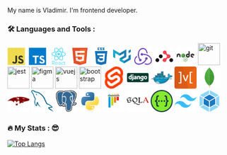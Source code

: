My name is Vladimir. I'm frontend developer.

### :hammer_and_wrench: Languages and Tools :
<div>
  <img src="https://github.com/devicons/devicon/blob/master/icons/javascript/javascript-original.svg" title="JavaScript" alt="JavaScript" width="40" height="40"/>&nbsp;
  <img src="https://github.com/devicons/devicon/blob/master/icons/typescript/typescript-original.svg" title="typescript" alt="typescript" width="40" height="40"/>&nbsp;
  <img src="https://github.com/devicons/devicon/blob/master/icons/react/react-original-wordmark.svg" title="React" alt="React" width="40" height="40"/>&nbsp;
  <img src="https://github.com/devicons/devicon/blob/master/icons/html5/html5-original.svg" title="HTML5" alt="HTML" width="40" height="40"/>&nbsp;
  <img src="https://github.com/devicons/devicon/blob/master/icons/css3/css3-plain-wordmark.svg"  title="CSS3" alt="CSS" width="40" height="40"/>&nbsp;
  <img src="https://github.com/devicons/devicon/blob/master/icons/materialui/materialui-original.svg" title="Material UI" alt="Material UI" width="40" height="40"/>&nbsp;
  <img src="https://github.com/devicons/devicon/blob/master/icons/redux/redux-original.svg" title="Redux" alt="Redux " width="40" height="40"/>&nbsp;
  <img src="https://github.com/devicons/devicon/blob/master/icons/reactrouter/reactrouter-original.svg" title="reactrouter" alt="reactrouter" width="40" height="40"/>&nbsp;
  <img src="https://github.com/devicons/devicon/blob/master/icons/nodejs/nodejs-original-wordmark.svg" title="NodeJS" alt="NodeJS" width="40" height="40"/>&nbsp;
  <img src="https://cdn.jsdelivr.net/gh/devicons/devicon/icons/git/git-original.svg" title="git" width="50" height="50"/> 
  <img src="https://cdn.jsdelivr.net/gh/devicons/devicon/icons/jest/jest-plain.svg" title="jest" width="50" height="50"/>
  <img src="https://cdn.jsdelivr.net/gh/devicons/devicon/icons/figma/figma-original.svg" title="figma" width="50" height="50"/>
  <img src="https://cdn.jsdelivr.net/gh/devicons/devicon/icons/vuejs/vuejs-original.svg" title="vuejs" width="50" height="50"/>
  <img src="https://cdn.jsdelivr.net/gh/devicons/devicon/icons/bootstrap/bootstrap-original.svg" title="bootstrap" width="50" height="50"/>
  <img src="https://github.com/devicons/devicon/blob/master/icons/svelte/svelte-original.svg" title="svelte" width="50" height="50"/>
  <img src="https://github.com/devicons/devicon/blob/master/icons/django/django-original.svg" title="django" width="50" height="50"/>
  <img src="https://github.com/devicons/devicon/blob/master/icons/docker/docker-original.svg" title="docker" width="50" height="50"/>
  <img src="https://github.com/devicons/devicon/blob/master/icons/mobx/mobx-original.svg" title="mobx" width="50" height="50"/>
  <img src="https://github.com/devicons/devicon/blob/master/icons/mongodb/mongodb-original.svg" title="mongodb" width="50" height="50"/>
  <img src="https://github.com/devicons/devicon/blob/master/icons/mongoose/mongoose-original.svg" title="mongoose" width="50" height="50"/>
  <img src="https://github.com/devicons/devicon/blob/master/icons/mysql/mysql-original.svg" title="mysql" width="50" height="50"/>
  <img src="https://github.com/devicons/devicon/blob/master/icons/postgresql/postgresql-original.svg" title="postgresql" width="50" height="50"/>
  <img src="https://github.com/devicons/devicon/blob/master/icons/python/python-original.svg" title="python" width="50" height="50"/>
  <img src="https://github.com/devicons/devicon/blob/master/icons/pytest/pytest-original.svg" title="pytest" width="50" height="50"/>
  <img src="https://github.com/devicons/devicon/blob/master/icons/sqlalchemy/sqlalchemy-original.svg" title="sqlalchemy" width="50" height="50"/>
  <img src="https://github.com/devicons/devicon/blob/master/icons/swagger/swagger-original.svg" title="swagger" width="50" height="50"/>
  <img src="https://github.com/devicons/devicon/blob/master/icons/tailwindcss/tailwindcss-original.svg" title="tailwindcss" width="50" height="50"/>
  <img src="https://github.com/devicons/devicon/blob/master/icons/webpack/webpack-original.svg" title="webpack" width="50" height="50"/>
</div>

### :fire: My Stats : 😎

[![Top Langs](https://github-readme-stats.vercel.app/api/top-langs/?username=vsgenius)](https://github.com/anuraghazra/github-readme-stats)
